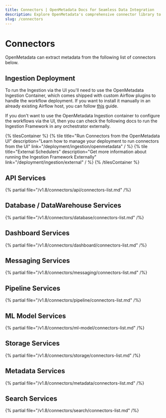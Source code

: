 ```yaml
---
title: Connectors | OpenMetadata Docs for Seamless Data Integration
description: Explore OpenMetadata's comprehensive connector library to integrate with databases, dashboards, pipelines, and ML platforms. Easy setup guides included.
slug: /connectors
---
```


# Connectors

OpenMetadata can extract metadata from the following list of connectors below.

## Ingestion Deployment

To run the Ingestion via the UI you'll need to use the OpenMetadata Ingestion Container, which comes shipped with
custom Airflow plugins to handle the workflow deployment. If you want to install it manually in an already existing
Airflow host, you can follow [this](/deployment/ingestion/openmetadata) guide.

If you don't want to use the OpenMetadata Ingestion container to configure the workflows via the UI, then you can check
the following docs to run the Ingestion Framework in any orchestrator externally.

{% tilesContainer %}
{% tile
    title="Run Connectors from the OpenMetadata UI"
    description="Learn how to manage your deployment to run connectors from the UI"
    link="/deployment/ingestion/openmetadata"
  / %}
{% tile
    title="External Schedulers"
    description="Get more information about running the Ingestion Framework Externally"
    link="/deployment/ingestion/external"
  / %}
{% /tilesContainer %}

## API Services

{% partial file="/v1.8/connectors/api/connectors-list.md" /%}

## Database / DataWarehouse Services

{% partial file="/v1.8/connectors/database/connectors-list.md" /%}

## Dashboard Services

{% partial file="/v1.8/connectors/dashboard/connectors-list.md" /%}

## Messaging Services

{% partial file="/v1.8/connectors/messaging/connectors-list.md" /%}

## Pipeline Services

{% partial file="/v1.8/connectors/pipeline/connectors-list.md" /%}

## ML Model Services

{% partial file="/v1.8/connectors/ml-model/connectors-list.md" /%}

## Storage Services

{% partial file="/v1.8/connectors/storage/connectors-list.md" /%}

## Metadata Services

{% partial file="/v1.8/connectors/metadata/connectors-list.md" /%}

## Search Services

{% partial file="/v1.8/connectors/search/connectors-list.md" /%}
